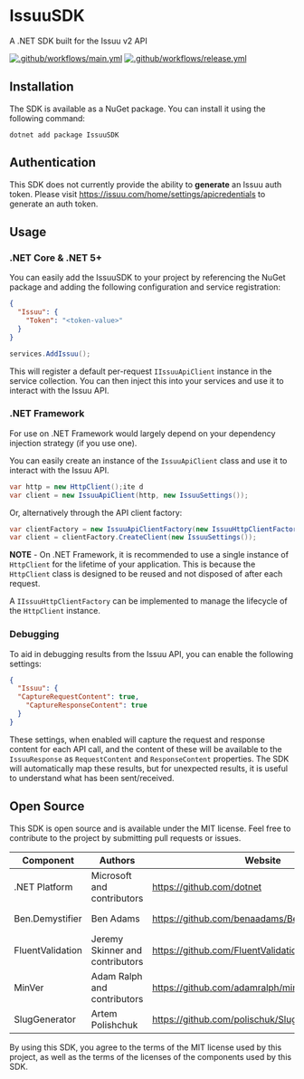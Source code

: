 # IssuuSDK

A .NET SDK built for the Issuu v2 API

[![.github/workflows/main.yml](https://github.com/IngeniumSE/IssuuSDK/actions/workflows/main.yml/badge.svg)](https://github.com/IngeniumSE/IssuuSDK/actions/workflows/main.yml) [![.github/workflows/release.yml](https://github.com/IngeniumSE/IssuuSDK/actions/workflows/release.yml/badge.svg)](https://github.com/IngeniumSE/IssuuSDK/actions/workflows/release.yml)

## Installation

The SDK is available as a NuGet package. You can install it using the following command:

```
dotnet add package IssuuSDK
```

## Authentication

This SDK does not currently provide the ability to **generate** an Issuu auth token. Please visit https://issuu.com/home/settings/apicredentials to generate an auth token.

## Usage

### .NET Core & .NET 5+
You can easily add the IssuuSDK to your project by referencing the NuGet package and adding the following configuration and service registration:

```json
{
  "Issuu": {
    "Token": "<token-value>"
  }
}
```

```csharp
services.AddIssuu();
```

This will register a default per-request `IIssuuApiClient` instance in the service collection. You can then inject this into your services and use it to interact with the Issuu API.

### .NET Framework

For use on .NET Framework would largely depend on your dependency injection strategy (if you use one).

You can easily create an instance of the `IssuuApiClient` class and use it to interact with the Issuu API.

```csharp
var http = new HttpClient();ite d
var client = new IssuuApiClient(http, new IssuuSettings());
```

Or, alternatively through the API client factory:

```csharp
var clientFactory = new IssuuApiClientFactory(new IssuuHttpClientFactory());
var client = clientFactory.CreateClient(new IssuuSettings());
```

**NOTE** - On .NET Framework, it is recommended to use a single instance of `HttpClient` for the lifetime of your application. This is because the `HttpClient` class is designed to be reused and not disposed of after each request.

A `IIssuuHttpClientFactory` can be implemented to manage the lifecycle of the `HttpClient` instance.

### Debugging

To aid in debugging results from the Issuu API, you can enable the following settings:

```json
{
  "Issuu": {
  "CaptureRequestContent": true,
    "CaptureResponseContent": true
  }
}
```

These settings, when enabled will capture the request and response content for each API call, and the content of these will be available to the `IssuuResponse` as `RequestContent` and `ResponseContent` properties. The SDK will automatically map these results, but for unexpected results, it is useful to understand what has been sent/received.

## Open Source

This SDK is open source and is available under the MIT license. Feel free to contribute to the project by submitting pull requests or issues.

| Component | Authors | Website | License |
|-----------|---------|---------|---------|
| .NET Platform | Microsoft and contributors | https://github.com/dotnet | MIT |
| Ben.Demystifier | Ben Adams | https://github.com/benaadams/Ben.Demystifier | Apache V2 |
| FluentValidation | Jeremy Skinner and contributors | https://github.com/FluentValidation/FluentValidation | Apache V2 |
| MinVer | Adam Ralph and contributors | https://github.com/adamralph/minver | Apache V2 |
| SlugGenerator | Artem Polishchuk | https://github.com/polischuk/SlugGenerator | MIT |

By using this SDK, you agree to the terms of the MIT license used by this project, as well as the terms of the licenses of the components used by this SDK.
